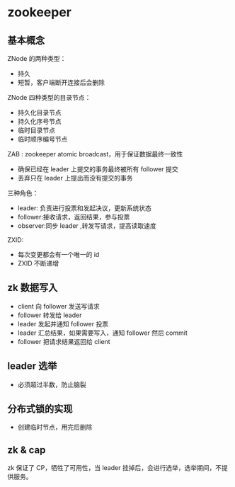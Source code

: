 # zookeeper

## 基本概念

ZNode 的两种类型：

- 持久
- 短暂，客户端断开连接后会删除

ZNode 四种类型的目录节点：

- 持久化目录节点
- 持久化序号节点
- 临时目录节点
- 临时顺序编号节点

ZAB : zookeeper atomic broadcast，用于保证数据最终一致性

- 确保已经在 leader 上提交的事务最终被所有 follower 提交
- 丢弃只在 leader 上提出而没有提交的事务

三种角色：

- leader: 负责进行投票和发起决议，更新系统状态
- follower:接收请求，返回结果，参与投票
- observer:同步 leader ,转发写请求，提高读取速度

ZXID:

- 每次变更都会有一个唯一的 id
- ZXID 不断递增

## zk 数据写入

- client 向 follower 发送写请求
- follower 转发给 leader
- leader 发起并通知 follower 投票
- leader 汇总结果，如果需要写入，通知 follower 然后 commit
- follower 把请求结果返回给 client

## leader 选举

- 必须超过半数，防止脑裂

## 分布式锁的实现

- 创建临时节点，用完后删除

## zk & cap

zk 保证了 CP，牺牲了可用性，当 leader 挂掉后，会进行选举，选举期间，不提供服务。
